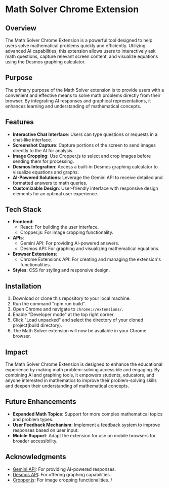 # Math Solver Chrome Extension

## Overview
The Math Solver Chrome Extension is a powerful tool designed to help users solve mathematical problems quickly and efficiently. Utilizing advanced AI capabilities, this extension allows users to interactively ask math questions, capture relevant screen content, and visualize equations using the Desmos graphing calculator.

## Purpose
The primary purpose of the Math Solver extension is to provide users with a convenient and effective means to solve math problems directly from their browser. By integrating AI responses and graphical representations, it enhances learning and understanding of mathematical concepts.

## Features
- **Interactive Chat Interface**: Users can type questions or requests in a chat-like interface.
- **Screenshot Capture**: Capture portions of the screen to send images directly to the AI for analysis.
- **Image Cropping**: Use Cropper.js to select and crop images before sending them for processing.
- **Desmos Integration**: Access a built-in Desmos graphing calculator to visualize equations and graphs.
- **AI-Powered Solutions**: Leverage the Gemini API to receive detailed and formatted answers to math queries.
- **Customizable Design**: User-friendly interface with responsive design elements for an optimal user experience.

## Tech Stack
- **Frontend**: 
  - React: For building the user interface.
  - Cropper.js: For image cropping functionality.
- **APIs**:
  - Gemini API: For providing AI-powered answers.
  - Desmos API: For graphing and visualizing mathematical equations.
- **Browser Extensions**:
  - Chrome Extensions API: For creating and managing the extension's functionalities.
- **Styles**: CSS for styling and responsive design.

## Installation
1. Download or clone this repository to your local machine.
2. Run the command "npm run build".
3. Open Chrome and navigate to `chrome://extensions/`.
4. Enable "Developer mode" at the top right corner.
5. Click "Load unpacked" and select the directory of your cloned project(build directory).
6. The Math Solver extension will now be available in your Chrome browser.

## Impact
The Math Solver Chrome Extension is designed to enhance the educational experience by making math problem-solving accessible and engaging. By combining AI and graphing tools, it empowers students, educators, and anyone interested in mathematics to improve their problem-solving skills and deepen their understanding of mathematical concepts.

## Future Enhancements
- **Expanded Math Topics**: Support for more complex mathematical topics and problem types.
- **User Feedback Mechanism**: Implement a feedback system to improve responses based on user input.
- **Mobile Support**: Adapt the extension for use on mobile browsers for broader accessibility.

## Acknowledgments
- [Gemini API](https://ai.google.dev/gemini-api): For providing AI-powered responses.
- [Desmos API](https://www.desmos.com/api/v1.9/docs/index.html): For offering graphing capabilities.
- [Cropper.js](https://fengyuanchen.github.io/cropperjs/): For image cropping functionalities.
/
